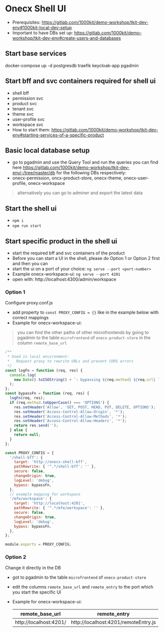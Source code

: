 # Onecx Shell UI

- Prerequisites: https://gitlab.com/1000kit/demo-workshop/tkit-dev-env#1000kit-local-dev-setup
- Important to have DBs set up: https://gitlab.com/1000kit/demo-workshop/tkit-dev-env#create-users-and-databases

## Start base services
docker-compose up -d postgresdb traefik keycloak-app pgadmin

## Start bff and svc containers required for shell ui
- shell bff
- permission svc
- product svc
- tenant svc
- theme svc
- user-profile svc
- workspace svc
- How to start them: https://gitlab.com/1000kit/demo-workshop/tkit-dev-env#starting-services-of-a-specific-product

## Basic local database setup
- go to pgadmin and use the Query Tool and run the queries you can find here https://gitlab.com/1000kit/demo-workshop/tkit-dev-env/-/tree/master/db for the following DBs respectively:
- onecx-permission, oncx-product-store, onecx-theme, onecx-user-profile, onecx-workspace

> alternatively you can go to adminer and export the latest data

## Start the shell ui
- `npm i`
- `npm run start`

## Start specific product in the shell ui
- start the required bff and svc containers of the product
- Before you can start a UI in the shell, please do Option 1 or Option 2 first and then you can
- start the ui on a port of your choice: `ng serve --port <port-number>`
- Example onecx-workspace-ui: `ng serve --port 4201`
- open with: http://localhost:4300/admin/workspace

### Option 1
Configure proxy.conf.js
- add property to `const PROXY_CONFIG = {}` like in the example below with correct mappings
- Example for onecx-workspace-ui:
> you can find the other paths of other microfrontends by going to pgadmin to the table `microfrontend` of `onecx-product-store` in the column `remote_base_url`

```javascript
/**
 * Used in local environment:
 *   Request proxy to rewrite URLs and prevent CORS errors
 */
const logFn = function (req, res) {
  console.log(
    new Date().toISOString() + `: bypassing ${req.method} ${req.url} `
  );
};
const bypassFn = function (req, res) {
  logFn(req, res);
  if (req.method.toUpperCase() === 'OPTIONS') {
    res.setHeader('Allow', 'GET, POST, HEAD, PUT, DELETE, OPTIONS');
    res.setHeader('Access-Control-Allow-Origin', '*');
    res.setHeader('Access-Control-Allow-Methods', '*');
    res.setHeader('Access-Control-Allow-Headers', '*');
    return res.send('');
  } else {
    return null;
  }
};

const PROXY_CONFIG = {
  '/shell-bff': {
    target: 'http://onecx-shell-bff',
    pathRewrite: { '^.*/shell-bff': '' },
    secure: false,
    changeOrigin: true,
    logLevel: 'debug',
    bypass: bypassFn,
  },
  // example mapping for workspace
  '/mfe/workspace': {
    target: 'http://localhost:4201',
    pathRewrite: { '^.*/mfe/workspace': '' },
    secure: false,
    changeOrigin: true,
    logLevel: 'debug',
    bypass: bypassFn,
  },
};

module.exports = PROXY_CONFIG;
```

### Option 2
Change it directly in the DB
- got to pgadmin to the table `microfrontend` of `onecx-product-store`
- edit the columns `remote_base_url` and `remote_entry` to the port which you start the specific UI
- Example for onecx-workspace-ui:

    | remote_base_url  | remote_entry |
    | ------------- | ------------- |
    | http://localhost:4201/  | http://localhost:4201/remoteEntry.js |